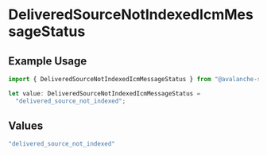 # DeliveredSourceNotIndexedIcmMessageStatus

## Example Usage

```typescript
import { DeliveredSourceNotIndexedIcmMessageStatus } from "@avalanche-sdk/sdk/data/models/components";

let value: DeliveredSourceNotIndexedIcmMessageStatus =
  "delivered_source_not_indexed";
```

## Values

```typescript
"delivered_source_not_indexed"
```